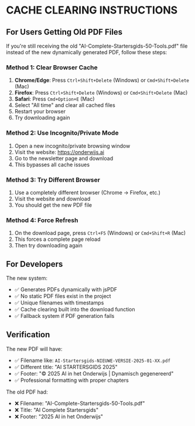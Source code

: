 # CACHE CLEARING INSTRUCTIONS

## For Users Getting Old PDF Files

If you're still receiving the old "AI-Complete-Startersgids-50-Tools.pdf" file instead of the new dynamically generated PDF, follow these steps:

### Method 1: Clear Browser Cache
1. **Chrome/Edge**: Press `Ctrl+Shift+Delete` (Windows) or `Cmd+Shift+Delete` (Mac)
2. **Firefox**: Press `Ctrl+Shift+Delete` (Windows) or `Cmd+Shift+Delete` (Mac)  
3. **Safari**: Press `Cmd+Option+E` (Mac)
4. Select "All time" and clear all cached files
5. Restart your browser
6. Try downloading again

### Method 2: Use Incognito/Private Mode
1. Open a new incognito/private browsing window
2. Visit the website: https://onderwijs.ai
3. Go to the newsletter page and download
4. This bypasses all cache issues

### Method 3: Try Different Browser
1. Use a completely different browser (Chrome → Firefox, etc.)
2. Visit the website and download
3. You should get the new PDF file

### Method 4: Force Refresh
1. On the download page, press `Ctrl+F5` (Windows) or `Cmd+Shift+R` (Mac)
2. This forces a complete page reload
3. Then try downloading again

## For Developers

The new system:
- ✅ Generates PDFs dynamically with jsPDF
- ✅ No static PDF files exist in the project  
- ✅ Unique filenames with timestamps
- ✅ Cache clearing built into the download function
- ✅ Fallback system if PDF generation fails

## Verification

The new PDF will have:
- ✅ Filename like: `AI-Startersgids-NIEUWE-VERSIE-2025-01-XX.pdf`
- ✅ Different title: "AI STARTERSGIDS 2025"  
- ✅ Footer: "© 2025 AI in het Onderwijs | Dynamisch gegenereerd"
- ✅ Professional formatting with proper chapters

The old PDF had:
- ❌ Filename: "AI-Complete-Startersgids-50-Tools.pdf"
- ❌ Title: "AI Complete Startersgids"
- ❌ Footer: "2025 AI in het Onderwijs"